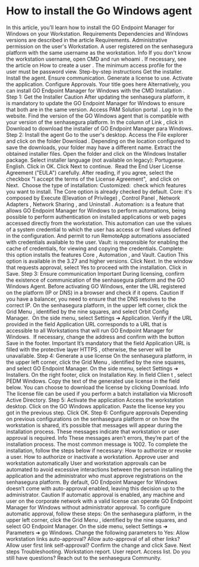 # How to install the Go Windows agent 

In this article, you’ll learn how to install the GO Endpoint Manager for Windows on your Workstation.
Requirements
Dependencies and Windows versions are described in the article 
Requirements.
Administrative permission on the user's Workstation.
A user registered on the senhasegura platform with the same username as the workstation.
Info
If you don't know the workstation username, open CMD and run 
whoami
.
If necessary, see the article on 
How to create a user
.
The minimum access profile for the user must be 
password view.
Step-by-step instructions
Get the installer.
Install the agent.
Ensure communication.
Generate a license to use.
Activate the application.
Configure Approvals.
Your title goes here
Alternatively, you can install 
GO Endpoint Manager for Windows
 with the 
CMD Installation
.
Step 1: Get the Installer
Caution
After updating the senhasegura platform, it is mandatory to update the GO Endpoint Manager for Windows to ensure that both are in the same version.
Access 
PAM Solution portal
.
Log in to the website.
Find the version of the GO Windows agent that is compatible with your version of the senhasegura platform.
In the column of 
Link
, click in 
Download
 to download the installer of 
GO Endpoint Manager para Windows.
Step 2: Install the agent
Go to the user's desktop.
Access the 
File explorer
 and click on the folder 
Download
. Depending on the location configured to save the downloads, your folder may have a different name.
Extract the obtained installer files.
Open the folder and click on the Windows Installer package.
Select installer language (not available on legacy):
Portuguese.
English.
Click in 
OK.
Click 
Next
 to continue.
 Read the 
End User License Agreement ("EULA")
 carefully. After reading, if you agree, select the checkbox 
"I accept the terms of the License Agreement", 
and click on 
Next.
 Choose the type of installation:
Customized: 
check which features you want to install. The Core option is already checked by default.
Core:
 it's composed by 
Execute (Elevation of Privilege)
, 
Control Panel
, 
Network Adapters
, 
Network Sharing
, and 
Uninstall
.
Automation:
 is a feature that allows GO Endpoint Manager for Windows to perform automations, being possible to perform authentication on installed applications or web pages accessed directly from the workstation. This automation can use the values of a system credential to which the user has access or fixed values defined in the configuration. And permit to run RemoteApp automations associated with credentials available to the user.
Vault:
 is responsible for enabling the cache of credentials, for viewing and copying the credentials.
Complete:
 this option installs the features 
Core
, 
Automation
, and 
Vault.
Caution
This option is available in the 3.27 and higher versions.
Click 
Next.
In the window that requests approval, select Yes to proceed with the installation.
Click in 
Save.
Step 3: Ensure communication
Important
During licensing, confirm the existence of communication of the senhasegura platform and the GO Windows Agent. Before activating GO Windows, enter the URL registered on the platform (IP or DNS) in a browser and check if it opens.
Caution
If you have a balancer, you need to ensure that the DNS resolves to the correct IP.
On the senhasegura platform, in the upper left corner, click the 
Grid Menu
, identified by the nine squares, and select 
Orbit Config Manager. 
On the side menu, select 
Settings ➔ Application.
Verify if the URL provided in the field 
Application URL
 corresponds to a URL that is accessible to all Workstations that will run GO Endpoint Manager for Windows.
 If necessary, change the address and confirm with the button 
Save
 in the footer.
Important
It’s mandatory that the field 
Application URL
 is filled with the protective layer 
HTTPS
, otherwise, the server will be unavailable.
Step 4: Generate a use license
On the senhasegura platform, in the upper left corner, click the 
Grid Menu
, identified by the nine squares, and select 
GO Endpoint Manager.
On the side menu, select 
Settings ➔ Installers.
On the right footer, click on 
Installation Key.
In field 
Clien
t
, select 
PEDM Windows.
Copy the text of the generated use license in the field below.
You can choose to download the license by clicking 
Download.
Info
The license file can be used if you perform a batch installation via Microsoft Active Directory.
Step 5: Activate the application
Access the workstation desktop.
Click on the GO Windows application.
Paste the license key you got in the previous step.
Click 
OK.
Step 6: Configure approvals
Depending on previous configurations on the senhasegura platform or on how the workstation is shared, it’s possible that messages will appear during the installation process. These messages indicate that workstation or user approval is required.
Info
These messages aren’t errors, they’re part of the installation process. The most common message is 1002.
To complete the installation, follow the steps below if necessary:
How to authorize or revoke a user.
How to authorize or inactivate a workstation.
Approve user and workstation automatically
User and workstation approvals can be automated to avoid excessive interactions between the person installing the application and the administrator who must approve registrations on the senhasegura platform.
By default, GO Endpoint Manager for Windows doesn’t come with auto-approval enabled, leaving this decision up to the administrator.
Caution
If automatic approval is enabled, any machine and user on the corporate network with a valid license can operate GO Endpoint Manager for Windows without administrator approval.
To configure automatic approval, follow these steps:
On the senhasegura platform, in the upper left corner, click the 
Grid Menu
, identified by the nine squares, and select 
GO Endpoint Manager.
On the side menu, select 
Settings ➔ Parameters ➔ go Windows.
Change the following parameters to 
Yes:
Allow workstation links auto-approval?
Allow auto-approval of all other links?
Allow user first link self-approval?
Confirm the change and click 
Save.
Next steps
Troubleshooting.
Workstation report.
User report.
Access list.
Do you still have questions? Reach out to the 
senhasegura Community.